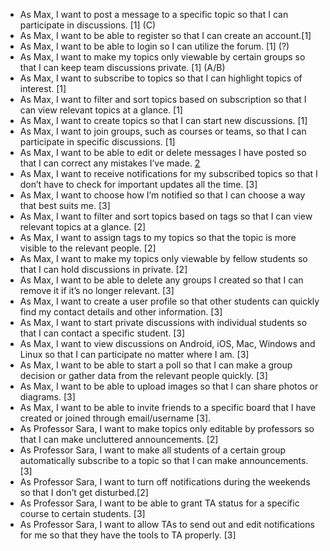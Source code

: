 * As Max, I want to post a message to a specific topic so that I can participate in discussions. [1] (C)
* As Max, I want to be able to register so that I can create an account.[1]
* As Max, I want to be able to login so I can utilize the forum. [1] (?)
* As Max, I want to make my topics only viewable by certain groups so that I can keep team discussions private. [1] (A/B)
* As Max, I want to subscribe to topics so that I can highlight topics of interest. [1]
* As Max, I want to filter and sort topics based on subscription so that I can view relevant topics at a glance. [1]
* As Max, I want to create topics so that I can start new discussions. [1]
* As Max, I want to join groups, such as courses or teams, so that I can participate in specific discussions. [1]
* As Max, I want to be able to edit or delete messages I have posted so that I can correct any mistakes I’ve made. [2](C)
* As Max, I want to receive notifications for my subscribed topics so that I don’t have to check for important updates all the time. [3]
* As Max, I want to choose how I’m notified so that I can choose a way that best suits me. [3]
* As Max, I want to filter and sort topics based on tags so that I can view relevant topics at a glance. [2]
* As Max, I want to assign tags to my topics so that the topic is more visible to the relevant people. [2]
* As Max, I want to make my topics only viewable by fellow students so that I can hold discussions in private. [2] 
* As Max, I want to be able to delete any groups I created so that I can remove it if it’s no longer relevant. [3]
* As Max, I want to create a user profile so that other students can quickly find my contact details and other information. [3]
* As Max, I want to start private discussions with individual students so that I can contact a specific student. [3]
* As Max, I want to view discussions on Android, iOS, Mac, Windows and Linux so that I can participate no matter where I am. [3]
* As Max, I want to be able to start a poll so that I can make a group decision or gather data from the relevant people quickly. [3]
* As Max, I want to be able to upload images so that I can share photos or diagrams. [3]
* As Max, I want to be able to invite friends to a specific board that I have created or joined through email/username [3]. 
* As Professor Sara, I want to make topics only editable by professors so that I can make uncluttered announcements. [2]
* As Professor Sara, I want to make all students of a certain group automatically subscribe to a topic so that I can make announcements. [3]
* As Professor Sara, I want to turn off notifications during the weekends so that I don’t get disturbed.[2]
* As Professor Sara, I want to be able to grant TA status for a specific course to certain students. [3]
* As Professor Sara, I want to allow TAs to send out and edit notifications for me so that they have the tools to TA properly. [3]
